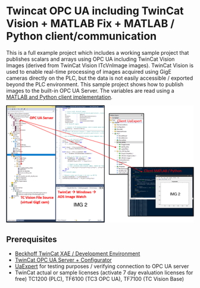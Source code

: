 # Twincat OPC UA including TwinCat Vision + MATLAB Fix + MATLAB / Python client/communication

This is a full example project which includes a working sample project that publishes scalars and arrays using OPC UA including TwinCat Vision Images (derived from TwinCat Vision ITcVnImage images). TwinCat Vision is used to enable real-time processing of images acquired using GigE cameras directly on the PLC, but the data is not easily accessible / exported beyond the PLC environment. This sample project shows how to publish images to the built-in OPC UA Server.
The variables are read using a [MATLAB and Python client implementation](/MATLAB_Python_Client).

![](!doc/img1.png?raw=true)

## Prerequisites

- [Beckhoff TwinCat XAE / Development Environment][tcxae_download]
- [TwinCat OPC UA Server + Configurator][tcOPCua]
- [UaExpert][uaexpert] for testing purposes / verifying connection to OPC UA server
- TwinCat actual or sample licenses (activate 7 day evaluation licenses for free) TC1200 (PLC), TF6100 (TC3 OPC UA), TF7100 (TC Vision Base)



[tcxae_download]: <https://www.beckhoff.com/en-en/support/download-finder/search-result/?search=TwinCAT%203%20download%20%7C%20eXtended%20Automation%20Engineering%20%28XAE%29>
[tcOPCua]: <https://www.beckhoff.com/en-en/products/automation/twincat/tfxxxx-twincat-3-functions/tf6xxx-connectivity/tf6100.html#tab_productdetails_3>
[uaexpert]: <https://www.unified-automation.com/products/development-tools/uaexpert.html>
